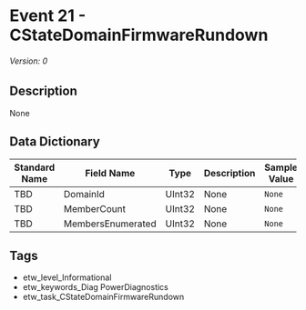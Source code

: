 # Event 21 - CStateDomainFirmwareRundown
###### Version: 0

## Description
None

## Data Dictionary
|Standard Name|Field Name|Type|Description|Sample Value|
|---|---|---|---|---|
|TBD|DomainId|UInt32|None|`None`|
|TBD|MemberCount|UInt32|None|`None`|
|TBD|MembersEnumerated|UInt32|None|`None`|

## Tags
* etw_level_Informational
* etw_keywords_Diag PowerDiagnostics
* etw_task_CStateDomainFirmwareRundown